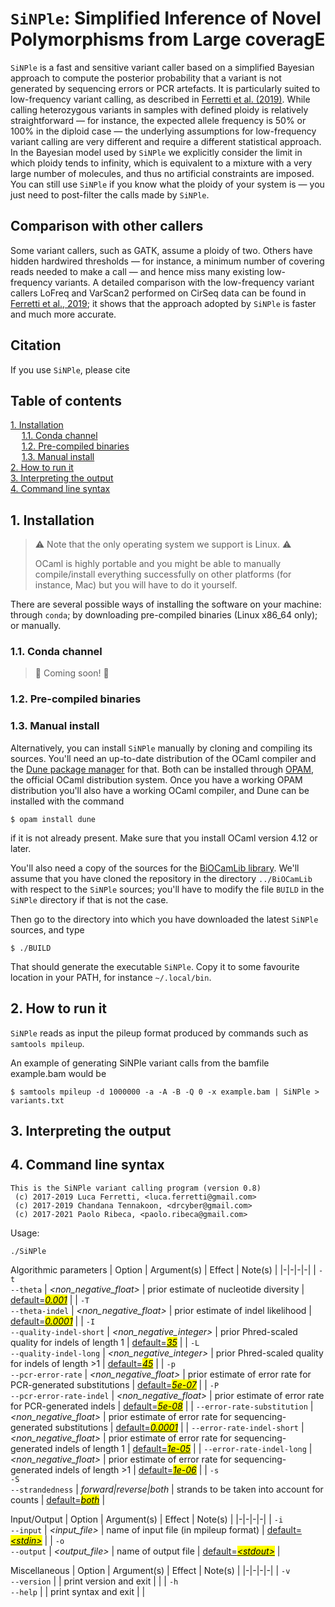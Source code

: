 # `SiNPle`: Simplified Inference of Novel Polymorphisms from Large coveragE

`SiNPle` is a fast and sensitive variant caller based on a simplified Bayesian approach to compute the posterior probability that a variant is not generated by sequencing errors or PCR artefacts. It is particularly suited to low-frequency variant calling, as described in [Ferretti et al. (2019)](https://www.mdpi.com/2073-4425/10/8/561/htm). While calling heterozygous variants in samples with defined ploidy is relatively straightforward &mdash; for instance, the expected allele frequency is 50% or 100% in the diploid case &mdash; the underlying assumptions for low-frequency variant calling are very different and require a different statistical approach.
In the Bayesian model used by `SiNPle` we explicitly consider the limit in which ploidy tends to infinity, which is equivalent to a mixture with a very large number of molecules, and thus no artificial constraints are imposed. You can still use `SiNPle` if you know what the ploidy of your system is &mdash; you just need to post-filter the calls made by `SiNPle`.

## Comparison with other callers

Some variant callers, such as GATK, assume a ploidy of two. Others have hidden hardwired thresholds &mdash; for instance, a minimum number of covering reads needed to make a call &mdash; and hence miss many existing low-frequency variants. A detailed comparison with the low-frequency variant callers LoFreq and VarScan2 performed on CirSeq data can be found in [Ferretti et al., 2019](https://www.mdpi.com/2073-4425/10/8/561/htm); it shows that the approach adopted by `SiNPle` is faster and much more accurate.

## Citation

If you use `SiNPle`, please cite

## Table of contents

[1. Installation](#1-installation)<br>
&emsp; [1.1. Conda channel](#11-conda-channel)<br>
&emsp; [1.2. Pre-compiled binaries](#12-pre-compiled-binaries)<br>
&emsp; [1.3. Manual install](#13-manual-install)<br>
[2. How to run it](#2-how-to-run-it)<br>
[3. Interpreting the output](#3-interpreting-the-output)<br>
[4. Command line syntax](#4-command-line-syntax)<br>

## 1. Installation

> :warning: Note that the only operating system we support is Linux. :warning:
>
> OCaml is highly portable and you might be able to manually compile/install everything successfully on other platforms (for instance, Mac) but you will have to do it yourself. 

There are several possible ways of installing the software on your machine: through `conda`; by downloading pre-compiled binaries (Linux x86_64 only); or manually.

### 1.1. Conda channel

> :construction: Coming soon! :construction:

### 1.2. Pre-compiled binaries 

### 1.3. Manual install

Alternatively, you can install `SiNPle` manually by cloning and compiling its sources. You'll need an up-to-date distribution of the OCaml compiler and the [Dune package manager](https://github.com/ocaml/dune) for that. Both can be installed through [OPAM](https://opam.ocaml.org/), the official OCaml distribution system. Once you have a working OPAM distribution you'll also have a working OCaml compiler, and Dune can be installed with the command
```
$ opam install dune
```
if it is not already present. Make sure that you install OCaml version 4.12 or later.

You'll also need a copy of the sources for the [BiOCamLib library](https://github.com/PaoloRibeca/BiOCamLib). We'll assume that you have cloned the repository in the directory `../BiOCamLib` with respect to the `SiNPle` sources; you'll have to modify the file `BUILD` in the `SiNPle` directory if that is not the case.

Then go to the directory into which you have downloaded the latest `SiNPle` sources, and type
```
$ ./BUILD
```

That should generate the executable `SiNPle`. Copy it to some favourite location in your PATH, for instance `~/.local/bin`.

## 2. How to run it

`SiNPle` reads as input the pileup format produced by commands such as `samtools mpileup`.

An example of generating SiNPle variant calls from the bamfile example.bam would be

```
$ samtools mpileup -d 1000000 -a -A -B -Q 0 -x example.bam | SiNPle > variants.txt
```
  
## 3. Interpreting the output

## 4. Command line syntax

```
This is the SiNPle variant calling program (version 0.8)
 (c) 2017-2019 Luca Ferretti, <luca.ferretti@gmail.com>
 (c) 2017-2019 Chandana Tennakoon, <drcyber@gmail.com>
 (c) 2017-2021 Paolo Ribeca, <paolo.ribeca@gmail.com>
```
Usage:
```
./SiNPle
```

Algorithmic parameters
| Option | Argument(s) | Effect | Note(s) |
|-|-|-|-|
| `-t`<br>`--theta` | _&lt;non\_negative\_float&gt;_ |  prior estimate of nucleotide diversity | <ins>default=<mark>_0\.001_</mark></ins> |
| `-T`<br>`--theta-indel` | _&lt;non\_negative\_float&gt;_ |  prior estimate of indel likelihood | <ins>default=<mark>_0\.0001_</mark></ins> |
| `-I`<br>`--quality-indel-short` | _&lt;non\_negative\_integer&gt;_ |  prior Phred\-scaled quality for indels of length 1 | <ins>default=<mark>_35_</mark></ins> |
| `-L`<br>`--quality-indel-long` | _&lt;non\_negative\_integer&gt;_ |  prior Phred\-scaled quality for indels of length &gt;1 | <ins>default=<mark>_45_</mark></ins> |
| `-p`<br>`--pcr-error-rate` | _&lt;non\_negative\_float&gt;_ |  prior estimate of error rate for PCR\-generated substitutions | <ins>default=<mark>_5e\-07_</mark></ins> |
| `-P`<br>`--pcr-error-rate-indel` | _&lt;non\_negative\_float&gt;_ |  prior estimate of error rate for PCR\-generated indels | <ins>default=<mark>_5e\-08_</mark></ins> |
| `--error-rate-substitution` | _&lt;non\_negative\_float&gt;_ |  prior estimate of error rate for sequencing\-generated substitutions | <ins>default=<mark>_0\.0001_</mark></ins> |
| `--error-rate-indel-short` | _&lt;non\_negative\_float&gt;_ |  prior estimate of error rate for sequencing\-generated indels of length 1 | <ins>default=<mark>_1e\-05_</mark></ins> |
| `--error-rate-indel-long` | _&lt;non\_negative\_float&gt;_ |  prior estimate of error rate for sequencing\-generated indels of length &gt;1 | <ins>default=<mark>_1e\-06_</mark></ins> |
| `-s`<br>`-S`<br>`--strandedness` | _forward&#124;reverse&#124;both_ |  strands to be taken into account for counts | <ins>default=<mark>_both_</mark></ins> |

Input/Output
| Option | Argument(s) | Effect | Note(s) |
|-|-|-|-|
| `-i`<br>`--input` | _&lt;input\_file&gt;_ |  name of input file \(in mpileup format\) | <ins>default=<mark>_&lt;stdin&gt;_</mark></ins> |
| `-o`<br>`--output` | _&lt;output\_file&gt;_ |  name of output file | <ins>default=<mark>_&lt;stdout&gt;_</mark></ins> |

Miscellaneous
| Option | Argument(s) | Effect | Note(s) |
|-|-|-|-|
| `-v`<br>`--version` |  |  print version and exit |  |
| `-h`<br>`--help` |  |  print syntax and exit |  |
